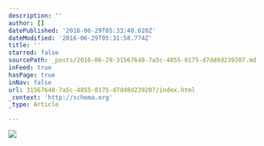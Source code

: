 ```yaml
---
description: ''
author: []
datePublished: '2016-06-29T05:33:40.628Z'
dateModified: '2016-06-29T05:31:58.774Z'
title: ''
starred: false
sourcePath: _posts/2016-06-29-31567648-7a5c-4855-8175-d7dd8d239207.md
inFeed: true
hasPage: true
inNav: false
url: 31567648-7a5c-4855-8175-d7dd8d239207/index.html
_context: 'http://schema.org'
_type: Article

---
```

![](https://the-grid-user-content.s3-us-west-2.amazonaws.com/36246d62-4e34-4dcd-aec8-1da57103ff00.jpg)